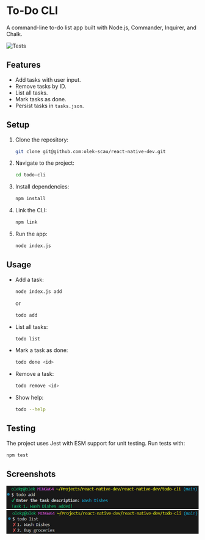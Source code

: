 # To-Do CLI

A command-line to-do list app built with Node.js, Commander, Inquirer, and Chalk.

![Tests](https://github.com/olek-scau/react-native-dev/workflows/Run%20Tests/badge.svg)

## Features
- Add tasks with user input.
- Remove tasks by ID.
- List all tasks.
- Mark tasks as done.
- Persist tasks in `tasks.json`.

## Setup
1. Clone the repository:
   ```bash
   git clone git@github.com:olek-scau/react-native-dev.git
   ```

2. Navigate to the project:
   ```bash
   cd todo-cli
   ```

3. Install dependencies:
   ```bash
   npm install
   ```

4. Link the CLI:
   ```bash
   npm link
   ```

5. Run the app:
   ```bash
   node index.js

## Usage

- Add a task:
   ```bash
   node index.js add
   ```
   or
   ```bash
   todo add
   ```

- List all tasks:
   ```bash
   todo list
   ```

- Mark a task as done:
   ```bash
   todo done <id>
   ```

- Remove a task:
   ```bash
   todo remove <id>
   ```

- Show help:
   ```bash
   todo --help
   ```

## Testing

The project uses Jest with ESM support for unit testing. Run tests with:
   ```bash
   npm test
   ```
   
## Screenshots
![Adding a task](screenshots/add-task.png)
![Listing tasks](screenshots/list-tasks.png)
